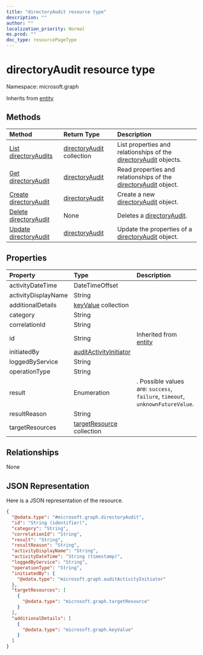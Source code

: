 ```yaml
---
title: "directoryAudit resource type"
description: ""
author: ""
localization_priority: Normal
ms.prod: ""
doc_type: resourcePageType
---
```


# directoryAudit resource type


Namespace: microsoft.graph




Inherits from [entity](../resources/entity.md)

## Methods
|Method|Return Type|Description|
|:---|:---|:---|
|[List directoryAudits](../api/directoryaudit-list.md)|[directoryAudit](../resources/directoryaudit.md) collection|List properties and relationships of the [directoryAudit](../resources/directoryaudit.md) objects.|
|[Get directoryAudit](../api/directoryaudit-get.md)|[directoryAudit](../resources/directoryaudit.md)|Read properties and relationships of the [directoryAudit](../resources/directoryaudit.md) object.|
|[Create directoryAudit](../api/directoryaudit-create.md)|[directoryAudit](../resources/directoryaudit.md)|Create a new [directoryAudit](../resources/directoryaudit.md) object.|
|[Delete directoryAudit](../api/directoryaudit-delete.md)|None|Deletes a [directoryAudit](../resources/directoryaudit.md).|
|[Update directoryAudit](../api/directoryaudit-update.md)|[directoryAudit](../resources/directoryaudit.md)|Update the properties of a [directoryAudit](../resources/directoryaudit.md) object.|

## Properties
|Property|Type|Description|
|:---|:---|:---|
|activityDateTime|DateTimeOffset||
|activityDisplayName|String||
|additionalDetails|[keyValue](../resources/keyvalue.md) collection||
|category|String||
|correlationId|String||
|id|String| Inherited from [entity](../resources/entity.md)|
|initiatedBy|[auditActivityInitiator](../resources/auditactivityinitiator.md)||
|loggedByService|String||
|operationType|String||
|result|Enumeration|. Possible values are: `success`, `failure`, `timeout`, `unknownFutureValue`.|
|resultReason|String||
|targetResources|[targetResource](../resources/targetresource.md) collection||

## Relationships
None

## JSON Representation
Here is a JSON representation of the resource.
<!-- {
  "blockType": "resource",
  "keyProperty": "id",
  "@odata.type": "microsoft.graph.directoryAudit",
  "baseType": "microsoft.graph.entity",
  "openType": false
}
-->
``` json
{
  "@odata.type": "#microsoft.graph.directoryAudit",
  "id": "String (identifier)",
  "category": "String",
  "correlationId": "String",
  "result": "String",
  "resultReason": "String",
  "activityDisplayName": "String",
  "activityDateTime": "String (timestamp)",
  "loggedByService": "String",
  "operationType": "String",
  "initiatedBy": {
    "@odata.type": "microsoft.graph.auditActivityInitiator"
  },
  "targetResources": [
    {
      "@odata.type": "microsoft.graph.targetResource"
    }
  ],
  "additionalDetails": [
    {
      "@odata.type": "microsoft.graph.keyValue"
    }
  ]
}
```


